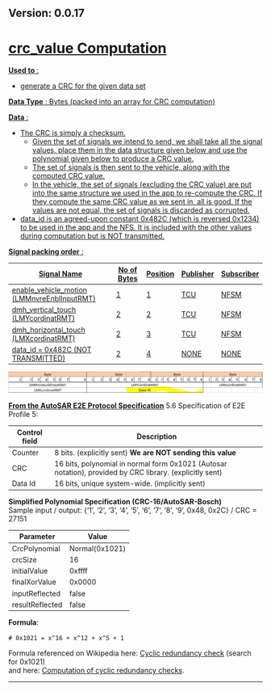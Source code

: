 ## Version: 0.0.17


# <a href="crc_value"/>crc_value Computation

**Used to** :  
* generate a CRC for the given data set

**Data Type** : Bytes (packed into an array for CRC computation)

**Data** :  
* The CRC is simply a checksum.
  * Given the set of signals we intend to send, we shall take all the signal values, place them in the data structure given below and use the polynomial given below to produce a CRC value.
  * The set of signals is then sent to the vehicle, along with the computed CRC value.
  * In the vehicle, the set of signals (excluding the CRC value) are put into the same structure we used in the app to re-compute the CRC. If they compute the same CRC value as we sent in, all is good. If the values are not equal, the set of signals is discarded as corrupted.
* data_id is an agreed-upon constant 0x482C (which is reversed 0x1234) to be used in the app and the NFS. It is included with the other values during computation but is NOT transmitted.
  
**Signal packing order** :  

| Signal Name | No of Bytes | Position | Publisher | Subscriber |
| --- | --- | --- | --- | --- |
| enable_vehicle_motion (LMMnvreEnblInputRMT) | 1 | 1 | TCU | NFSM |
| dmh_vertical_touch (LMYcordinatRMT) | 2 | 2 | TCU | NFSM |
| dmh_horizontal_touch (LMXcordinatRMT) | 2 | 3 | TCU | NFSM |
| data_id = 0x482C (NOT TRANSMITTED) | 2 | 4 | NONE | NONE |
  
![crc_byte_packing](crc_byte_array.png "CRC byte packing")
  

**From the [AutoSAR E2E Protocol Specification](https://www.autosar.org/fileadmin/user_upload/standards/foundation/1-3/AUTOSAR_PRS_E2EProtocol.pdf)**
5.6 Specification of E2E Profile 5:

| Control field | Description |
| --- | --- |
| Counter | 8 bits. (explicitly sent)  **We are NOT sending this value** |
| CRC | 16 bits, polynomial in normal form 0x1021 (Autosar notation), provided by CRC library. (explicitly sent) |
| Data Id | 16 bits, unique system-wide. (implicitly sent) |
  
**Simplified Polynomial Specification (CRC-16/AutoSAR-Bosch)**  
 Sample input / output: {‘1’, ‘2’, ‘3’, ‘4’, ‘5’, ‘6’, ‘7’, ‘8’, ‘9’, 0x48, 0x2C}  /  CRC = 27151  

| Parameter | Value |  
| --- | --- |
| CrcPolynomial | Normal(0x1021) |
| crcSize | 16 |  
| initialValue | 0xffff |  
| finalXorValue | 0x0000 |  
| inputReflected | false |  
| resultReflected | false |  
  
**Formula**:  

    # 0x1021 = x^16 + x^12 + x^5 + 1

Formula referenced on Wikipedia here: [Cyclic redundancy check](https://en.wikipedia.org/wiki/Cyclic_redundancy_check) (search for 0x1021)  
and here: [Computation of cyclic redundancy checks](https://en.wikipedia.org/wiki/Computation_of_cyclic_redundancy_checks).  

---
